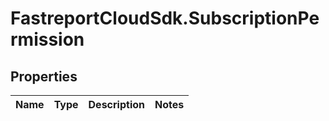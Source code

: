 # FastreportCloudSdk.SubscriptionPermission

## Properties

Name | Type | Description | Notes
------------ | ------------- | ------------- | -------------


